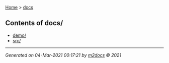 [Home](index.md) > [docs](docs_index.md)  

## Contents of docs/

- [demo/](demo/demo_index.md)
- [src/](src/src_index.md)

***

*Generated on 04-Mar-2021 00:17:21 by [m2docs](https://github.com/crgnam-research/m2docs) © 2021*